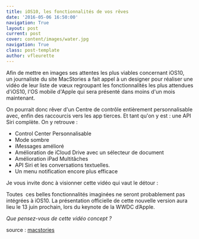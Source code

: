 ```yaml
---
title: iOS10, les fonctionnalités de vos rêves
date: '2016-05-06 16:50:00'
navigation: True
layout: post
current: post
cover: content/images/water.jpg
navigation: True
class: post-template
author: vfleurette
---
```


Afin de mettre en images ses attentes les plus viables concernant iOS10, un journaliste du site MacStories a fait appel à un designer pour réaliser une vidéo de leur liste de vœux regroupant les fonctionnalités les plus attendues d'iOS10, l'OS mobile d'Apple qui sera présenté dans moins d'un mois maintenant.

On pourrait donc rêver d'un Centre de contrôle entièrement personnalisable avec, enfin des raccourcis vers les app tierces. Et tant qu'on y est : une API Siri complète. On y retrouve :

*   Control Center Personnalisable
*   Mode sombre
*   iMessages amélioré
*   Amélioration de iCloud Drive avec un sélecteur de document
*   Amélioration iPad Multitâches
*   API Siri et les conversations textuelles.
*   Un menu notification encore plus efficace
  
Je vous invite donc à visionner cette vidéo qui vaut le détour :

Toutes  ces belles fonctionnalités imaginées ne seront probablement pas intégrées à iOS10. La présentation officielle de cette nouvelle version aura lieu le 13 juin prochain, lors du keynote de la WWDC d’Apple.

*Que pensez-vous de cette vidéo concept ?*

source : [macstories](https://www.macstories.net/stories/ios-10-wishes/)